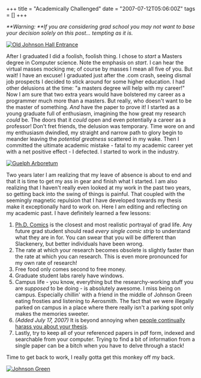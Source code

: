 +++
title = "Academically Challenged"
date = "2007-07-12T05:06:00Z"
tags = []
+++

_**Warning: **If you are considering grad school you may not want to base your
decision solely on this post... tempting as it is._

[![Old Johnson Hall
Entrance](http://farm2.static.flickr.com/1202/791808809_3f9ca957a3_m.jpg)](http://www.flickr.com/photos/vfilby/791808809/
"Photo Sharing" )

After I graduated I did a foolish, foolish thing. I chose to _start_ a Masters
degree in Computer science. Note the emphasis on _start_. I can hear the
virtual masses mocking me; of course by masses I mean all five of you. But
wait! I have an excuse! I graduated just after the .com crash, seeing dismal
job prospects I decided to stick around for some higher education. I had other
delusions at the time: "a masters degree will help with my career!" Now I am
sure that two extra years would have bolstered my career as a programmer much
more than a masters. But really, who doesn't want to be the master of
something. _And_ have the paper to prove it! I started as a young graduate
full of enthusiasm, imagining the how great my research _could_ be. The doors
that it _could_ open and even potentially a career as a professor! Don't fret
friends, the delusion was temporary. Time wore on and my enthusiasm dwindled,
my straight and narrow path to glory begin to meander leaving the _potential
greatness_ scattered in my wake. Then I committed the ultimate academic
mistake - fatal to my academic career yet with a net positive effect - I
defected. I started to work in the industry.

[![Guelph
Arboretum](http://farm2.static.flickr.com/1264/792524672_f8640970fc_m.jpg)](http://www.flickr.com/photos/vfilby/792524672/
"Photo Sharing" )

Two years later I am realizing that my leave of absence is about to end and
that it is time to get my ass in gear and finish what I started. I am also
realizing that I haven't really even looked at my work in the past two years,
so getting back into the swing of things is painful. That coupled with the
seemingly magnetic repulsion that I have developed towards my thesis make it
exceptionally hard to work on. Here I am editing and reflecting on my academic
past. I have definitely learned a few lessons:

  

  1. [Ph.D. Comics](http://www.phdcomics.com) is the closest and most realistic portrayal of grad life. Any future grad student should read _every single comic strip_ to understand what they are in for. You can swear that you will be different than Slackenery, but better individuals have been wrong.
  2. The rate at which your research becomes obsolete is slightly faster than the rate at which you can research. This is even more pronounced for my own rate of research! 
  3. Free food only comes second to free money.
  4. Graduate student labs rarely have windows.
  5. Campus life - you know, everything but the researchy-working stuff you are _supposed_ to be doing - is absolutely awesome. I miss being on campus. Especially chillin' with a friend in the middle of Johnson Green eating frosties and listening to Aerosmith. The fact that we were illegally parked on campus in a place where there really isn't a parking spot only makes the memories sweeter.
  6. _(Added July 17, 2007)_ It is beyond annoying when [people continually harass you about your thesis](annoyance-potential).
  7. Lastly, try to keep all of your referenced papers in pdf form, indexed and searchable from your computer. Trying to find a bit of information from a single paper can be a bitch when you have to delve through a stack!

Time to get back to work, I really gotta get this monkey off my back.

[![Johnson
Green](http://farm2.static.flickr.com/1349/792640672_1917888e67.jpg)](http://www.flickr.com/photos/vfilby/792640672/
"Photo Sharing" )

